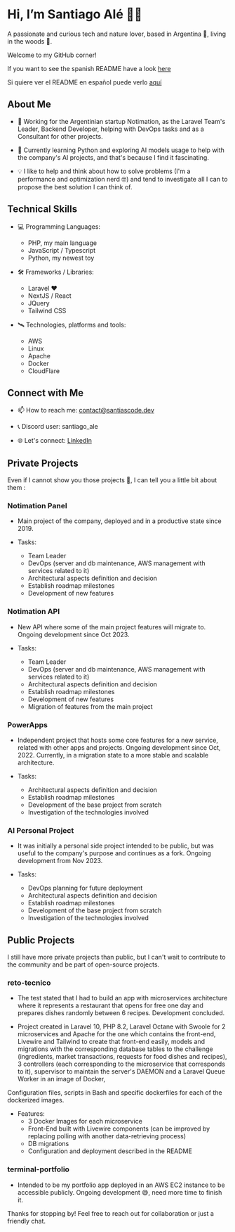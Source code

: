 <!---
SantiAsCode/SantiAsCode is a ✨ special ✨ repository because its `README.md` (this file) appears on your GitHub profile.
You can click the Preview link to take a look at your changes.
--->

# Hi, I’m Santiago Alé 👋😁

A passionate and curious tech and nature lover, based in Argentina 🧉, living in the woods 🌲.

Welcome to my GitHub corner!

If you want to see the spanish README have a look [here](./README.es.md)

Si quiere ver el README en español puede verlo [aquí](./README.es.md)

## About Me

- 🦾 Working for the Argentinian startup Notimation, as the Laravel Team's Leader, Backend Developer, helping with DevOps tasks and as a Consultant for other projects.

- 🌱 Currently learning Python and exploring AI models usage to help with the company's AI projects, and that's because I find it fascinating.

- 💡 I like to help and think about how to solve problems (I'm a performance and optimization nerd 🤓) and tend to investigate all I can to propose the best solution I can think of.

## Technical Skills

- 💻 Programming Languages:
  - PHP, my main language
  - JavaScript / Typescript
  - Python, my newest toy

- 🛠️ Frameworks / Libraries:
  - Laravel ❤️
  - NextJS / React
  - JQuery
  - Tailwind CSS

- 🛰️ Technologies, platforms and tools:
  - AWS
  - Linux
  - Apache
  - Docker
  - CloudFlare

## Connect with Me

- 📫 How to reach me: contact@santiascode.dev

- 📞 Discord user: santiago_ale

- 🌐 Let's connect: [LinkedIn](https://www.linkedin.com/in/santiagoascode/)

## Private Projects

Even if I cannot show you those projects 🙌, I can tell you a little bit about them :

### Notimation Panel

- Main project of the company, deployed and in a productive state since 2019.

- Tasks:
  - Team Leader
  - DevOps (server and db maintenance, AWS management with services related to it)
  - Architectural aspects definition and decision
  - Establish roadmap milestones
  - Development of new features

### Notimation API

- New API where some of the main project features will migrate to. Ongoing development since Oct 2023.

- Tasks:
  - Team Leader
  - DevOps (server and db maintenance, AWS management with services related to it)
  - Architectural aspects definition and decision
  - Establish roadmap milestones
  - Development of new features
  - Migration of features from the main project

### PowerApps

- Independent project that hosts some core features for a new service, related with other apps and projects. Ongoing development since Oct, 2022. Currently, in a migration state to a more stable and scalable architecture.

- Tasks:
  - Architectural aspects definition and decision
  - Establish roadmap milestones
  - Development of the base project from scratch
  - Investigation of the technologies involved

### AI Personal Project

- It was initially a personal side project intended to be public, but was useful to the company's purpose and continues as a fork. Ongoing development from Nov 2023.

- Tasks:
  - DevOps planning for future deployment
  - Architectural aspects definition and decision
  - Establish roadmap milestones
  - Development of the base project from scratch
  - Investigation of the technologies involved

## Public Projects

I still have more private projects than public, but I can't wait to contribute to the community and be part of open-source projects.

### reto-tecnico

- The test stated that I had to build an app with microservices architecture where it represents a restaurant that opens for free one day and prepares dishes randomly between 6 recipes. Development concluded.

- Project created in Laravel 10, PHP 8.2, Laravel Octane with Swoole for 2 microservices and Apache for the one which contains the front-end, Livewire and Tailwind to create that front-end easily, models and migrations with the corresponding database tables to the challenge (ingredients, market transactions, requests for food dishes and recipes), 3 controllers (each corresponding to the microservice that corresponds to it), supervisor to maintain the server's DAEMON and a Laravel Queue Worker in an image of Docker,

Configuration files, scripts in Bash and specific dockerfiles for each of the dockerized images.

- Features:
  - 3 Docker Images for each microservice
  - Front-End built with Livewire components (can be improved by replacing polling with another data-retrieving process)
  - DB migrations
  - Configuration and deployment described in the README

### terminal-portfolio

- Intended to be my portfolio app deployed in an AWS EC2 instance to be accessible publicly. Ongoing development 😅, need more time to finish it.

Thanks for stopping by! Feel free to reach out for collaboration or just a friendly chat.